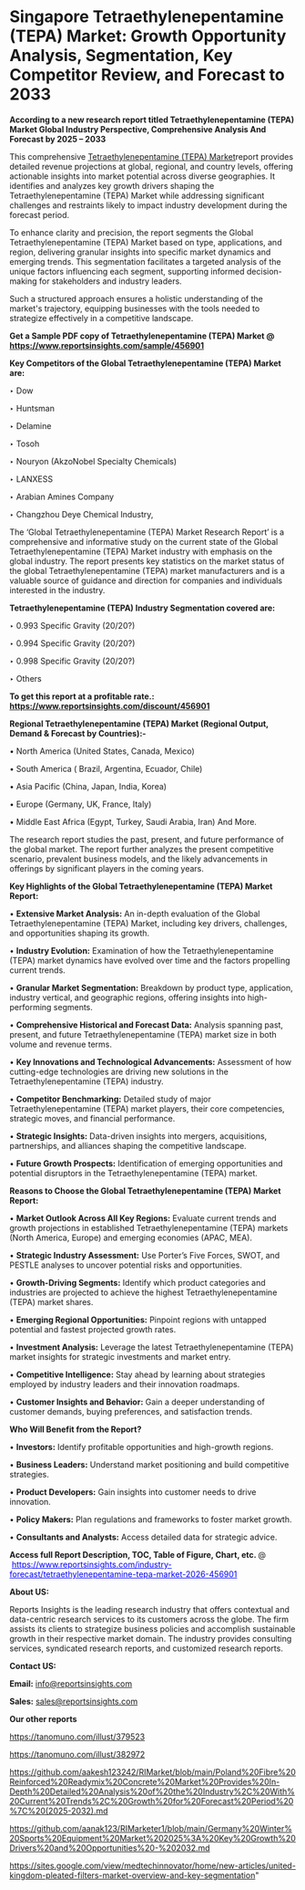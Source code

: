 # Singapore Tetraethylenepentamine (TEPA) Market: Growth Opportunity Analysis, Segmentation, Key Competitor Review, and Forecast to 2033

<strong>According to a new research report titled Tetraethylenepentamine (TEPA) Market Global Industry Perspective, Comprehensive Analysis And Forecast by 2025 – 2033</strong>

This comprehensive <a href=https://www.reportsinsights.com/sample/456901>Tetraethylenepentamine (TEPA) Market</a>report provides detailed revenue projections at global, regional, and country levels, offering actionable insights into market potential across diverse geographies. It identifies and analyzes key growth drivers shaping the Tetraethylenepentamine (TEPA) Market while addressing significant challenges and restraints likely to impact industry development during the forecast period.

To enhance clarity and precision, the report segments the Global Tetraethylenepentamine (TEPA) Market based on type, applications, and region, delivering granular insights into specific market dynamics and emerging trends. This segmentation facilitates a targeted analysis of the unique factors influencing each segment, supporting informed decision-making for stakeholders and industry leaders.

Such a structured approach ensures a holistic understanding of the market's trajectory, equipping businesses with the tools needed to strategize effectively in a competitive landscape.

<strong>Get a Sample PDF copy of Tetraethylenepentamine (TEPA) Market </strong><strong>@<a href=https://www.reportsinsights.com/sample/456901 style=color:#0000ff;> https://www.reportsinsights.com/sample/456901</a></strong></font>

<strong>Key Competitors of the Global Tetraethylenepentamine (TEPA) Market are:</strong>

‣ Dow

‣ Huntsman

‣ Delamine

‣ Tosoh

‣ Nouryon (AkzoNobel Specialty Chemicals)

‣ LANXESS

‣ Arabian Amines Company

‣ Changzhou Deye Chemical Industry,

The ‘Global Tetraethylenepentamine (TEPA) Market Research Report’ is a comprehensive and informative study on the current state of the Global Tetraethylenepentamine (TEPA) Market industry with emphasis on the global industry. The report presents key statistics on the market status of the global Tetraethylenepentamine (TEPA) market manufacturers and is a valuable source of guidance and direction for companies and individuals interested in the industry.

<strong>Tetraethylenepentamine (TEPA) Industry Segmentation covered are:</strong>

‣ 0.993 Specific Gravity (20/20?)

‣ 0.994 Specific Gravity (20/20?)

‣ 0.998 Specific Gravity (20/20?)

‣ Others

<strong>To get this report at a profitable rate.: <a href=https://www.reportsinsights.com/discount/456901 style=color:#0000ff;>https://www.reportsinsights.com/discount/456901</a></strong></font>

<strong>Regional Tetraethylenepentamine (TEPA) Market (Regional Output, Demand &amp; Forecast by Countries):-</strong>

• North America (United States, Canada, Mexico)

• South America ( Brazil, Argentina, Ecuador, Chile)

• Asia Pacific (China, Japan, India, Korea)

• Europe (Germany, UK, France, Italy)

• Middle East Africa (Egypt, Turkey, Saudi Arabia, Iran) And More.

The research report studies the past, present, and future performance of the global market. The report further analyzes the present competitive scenario, prevalent business models, and the likely advancements in offerings by significant players in the coming years.

<strong>Key Highlights of the Global Tetraethylenepentamine (TEPA) Market Report:</strong>

• <strong>Extensive Market Analysis:</strong> An in-depth evaluation of the Global Tetraethylenepentamine (TEPA) Market, including key drivers, challenges, and opportunities shaping its growth.

• <strong>Industry Evolution:</strong> Examination of how the Tetraethylenepentamine (TEPA) market dynamics have evolved over time and the factors propelling current trends.

• <strong>Granular Market Segmentation:</strong> Breakdown by product type, application, industry vertical, and geographic regions, offering insights into high-performing segments.

• <strong>Comprehensive Historical and Forecast Data:</strong> Analysis spanning past, present, and future Tetraethylenepentamine (TEPA) market size in both volume and revenue terms.

• <strong>Key Innovations and Technological Advancements:</strong> Assessment of how cutting-edge technologies are driving new solutions in the Tetraethylenepentamine (TEPA) industry.

• <strong>Competitor Benchmarking:</strong> Detailed study of major Tetraethylenepentamine (TEPA) market players, their core competencies, strategic moves, and financial performance.

• <strong>Strategic Insights:</strong> Data-driven insights into mergers, acquisitions, partnerships, and alliances shaping the competitive landscape.

• <strong>Future Growth Prospects:</strong> Identification of emerging opportunities and potential disruptors in the Tetraethylenepentamine (TEPA) market.

<strong>Reasons to Choose the Global Tetraethylenepentamine (TEPA) Market Report:</strong>

• <strong>Market Outlook Across All Key Regions:</strong> Evaluate current trends and growth projections in established Tetraethylenepentamine (TEPA) markets (North America, Europe) and emerging economies (APAC, MEA).

• <strong>Strategic Industry Assessment:</strong> Use Porter’s Five Forces, SWOT, and PESTLE analyses to uncover potential risks and opportunities.

• <strong>Growth-Driving Segments:</strong> Identify which product categories and industries are projected to achieve the highest Tetraethylenepentamine (TEPA) market shares.

• <strong>Emerging Regional Opportunities:</strong> Pinpoint regions with untapped potential and fastest projected growth rates.

• <strong>Investment Analysis:</strong> Leverage the latest Tetraethylenepentamine (TEPA) market insights for strategic investments and market entry.

• <strong>Competitive Intelligence:</strong> Stay ahead by learning about strategies employed by industry leaders and their innovation roadmaps.

• <strong>Customer Insights and Behavior:</strong> Gain a deeper understanding of customer demands, buying preferences, and satisfaction trends.

<strong>Who Will Benefit from the Report?</strong>

• <strong>Investors:</strong> Identify profitable opportunities and high-growth regions.

• <strong>Business Leaders:</strong> Understand market positioning and build competitive strategies.

• <strong>Product Developers:</strong> Gain insights into customer needs to drive innovation.

• <strong>Policy Makers:</strong> Plan regulations and frameworks to foster market growth.

• <strong>Consultants and Analysts:</strong> Access detailed data for strategic advice.
</ul>
<strong>Access full Report Description, TOC, Table of Figure, Chart, etc. </strong>@  <a href=https://www.reportsinsights.com/industry-forecast/tetraethylenepentamine-tepa-market-2026-456901 style=color:#0000ff;>https://www.reportsinsights.com/industry-forecast/tetraethylenepentamine-tepa-market-2026-456901</a></font>

<strong><strong>About US</strong>:</strong>

Reports Insights is the leading research industry that offers contextual and data-centric research services to its customers across the globe. The firm assists its clients to strategize business policies and accomplish sustainable growth in their respective market domain. The industry provides consulting services, syndicated research reports, and customized research reports.

<strong>Contact US:</strong>

<p class=""""><b>Email:</b> <a href=mailto:info@reportsinsights.com>info@reportsinsights.com</a></p>
<p class=""""><b>Sales:</b> <a href=mailto:sales@reportsinsights.com>sales@reportsinsights.com</a></p>

<strong>Our other reports</strong>

<a href=https://tanomuno.com/illust/379523>https://tanomuno.com/illust/379523</a>

<a href=https://tanomuno.com/illust/382972>https://tanomuno.com/illust/382972</a>

<a href=https://github.com/aakesh123242/RIMarket/blob/main/Poland%20Fibre%20Reinforced%20Readymix%20Concrete%20Market%20Provides%20In-Depth%20Detailed%20Analysis%20of%20the%20Industry%2C%20With%20Current%20Trends%2C%20Growth%20for%20Forecast%20Period%20%7C%20(2025-2032).md>https://github.com/aakesh123242/RIMarket/blob/main/Poland%20Fibre%20Reinforced%20Readymix%20Concrete%20Market%20Provides%20In-Depth%20Detailed%20Analysis%20of%20the%20Industry%2C%20With%20Current%20Trends%2C%20Growth%20for%20Forecast%20Period%20%7C%20(2025-2032).md</a>

<a href=https://github.com/aanak123/RIMarketer1/blob/main/Germany%20Winter%20Sports%20Equipment%20Market%202025%3A%20Key%20Growth%20Drivers%20and%20Opportunities%20-%202032.md>https://github.com/aanak123/RIMarketer1/blob/main/Germany%20Winter%20Sports%20Equipment%20Market%202025%3A%20Key%20Growth%20Drivers%20and%20Opportunities%20-%202032.md</a>

<a href=https://sites.google.com/view/medtechinnovator/home/new-articles/united-kingdom-pleated-filters-market-overview-and-key-segmentation>https://sites.google.com/view/medtechinnovator/home/new-articles/united-kingdom-pleated-filters-market-overview-and-key-segmentation</a>"
